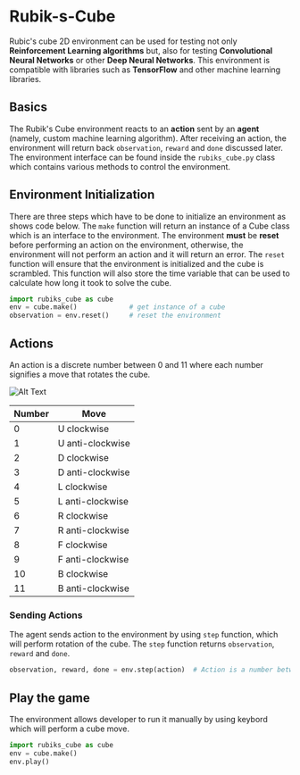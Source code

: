 # Rubik-s-Cube
Rubic's cube 2D environment can be used for testing not only **Reinforcement Learning algorithms** but, also for testing **Convolutional Neural Networks** or other **Deep Neural Networks**. This environment is compatible with libraries such as **TensorFlow** and other machine learning libraries.

## Basics
The Rubik's Cube environment reacts to an **action** sent by an **agent** (namely, custom machine learning algorithm). After receiving an action, the environment will return back ``observation``, ``reward`` and ``done`` discussed later. The environment interface can be found inside the ``rubiks_cube.py`` class which contains various methods to control the environment.

## Environment Initialization
There are three steps which have to be done to initialize an environment as shows code below. The ``make`` function will return an instance of a Cube class which is an interface to the environment. The environment **must** be **reset** before performing an action on the environment, otherwise, the environment will not perform an action and it will return an error. The ``reset`` function will ensure that the environment is initialized and the cube is scrambled. This function will also store the time variable that can be used to calculate how long it took to solve the cube. 
```python
import rubiks_cube as cube
env = cube.make()             # get instance of a cube
observation = env.reset()     # reset the environment
```

## Actions
An action is a discrete number between 0 and 11 where each number signifies a move that rotates the cube.

![Alt Text](https://cpb-us-e1.wpmucdn.com/sites.psu.edu/dist/f/25207/files/2015/04/Screen-Shot-2015-04-15-at-9.41.17-PM.png)

Number | Move
------ | ----
0 | U clockwise
1 | U anti-clockwise
2 | D clockwise
3 | D anti-clockwise
4 | L clockwise
5 | L anti-clockwise
6 | R clockwise
7 | R anti-clockwise
8 | F clockwise
9 | F anti-clockwise
10 | B clockwise
11 | B anti-clockwise

### Sending Actions
The agent sends action to the environment by using ``step`` function, which will perform rotation of the cube. The ``step`` function returns `observation`, `reward` and `done`.
```python
observation, reward, done = env.step(action)  # Action is a number between 0 and 11
```

## Play the game
The environment allows developer to run it manually by using keybord which will perform a cube move.
```python
import rubiks_cube as cube
env = cube.make()
env.play()
```
